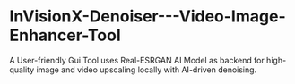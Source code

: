 # InVisionX-Denoiser---Video-Image-Enhancer-Tool
A User-friendly Gui Tool uses Real-ESRGAN AI Model as backend for high-quality image and video upscaling locally with AI-driven denoising.
